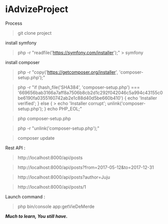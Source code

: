iAdvizeProject
==============

Process


> git clone project


install symfony

> php -r "readfile('https://symfony.com/installer');" > symfony


install composer

> php -r "copy('https://getcomposer.org/installer', 'composer-setup.php');"

> php -r "if (hash_file('SHA384', 'composer-setup.php') === '669656bab3166a7aff8a7506b8cb2d1c292f042046c5a994c43155c0be6190fa0355160742ab2e1c88d40d5be660b410') { echo 'Installer verified'; } else { > echo 'Installer corrupt'; unlink('composer-setup.php'); } echo PHP_EOL;"

> php composer-setup.php

> php -r "unlink('composer-setup.php');"


> composer update


Rest API :


> http://localhost:8000/api/posts

> http://localhost:8000/api/posts?from=2017-05-12&to=2017-12-31

> http://localhost:8000/api/posts?author=Juju

> http://localhost:8000/api/posts/1

Launch command : 


> php bin/console app:getVieDeMerde




**_Much to learn, You still have._**
